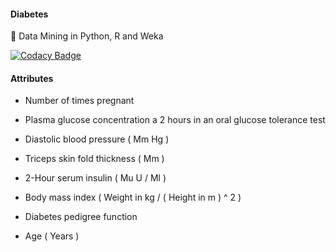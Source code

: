 
#### Diabetes

:lollipop: Data Mining in Python, R and Weka

[![Codacy Badge](https://api.codacy.com/project/badge/Grade/51582ab310cd44b7aa44d07451272882)](https://www.codacy.com/app/Sphinxs/Diabetes?utm_source=github.com&utm_medium=referral&utm_content=Sphinxs/Diabetes&utm_campaign=badger)

#### Attributes

-   Number of times pregnant

-   Plasma glucose concentration a 2 hours in an oral glucose tolerance test

-   Diastolic blood pressure ( Mm Hg )

-   Triceps skin fold thickness ( Mm )

-   2-Hour serum insulin ( Mu U / Ml )

-   Body mass index ( Weight in kg / ( Height in m ) ^ 2 )

-   Diabetes pedigree function

-   Age ( Years )
